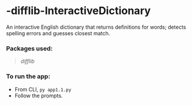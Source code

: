 # -difflib-InteractiveDictionary

An interactive English dictionary that returns definitions for words; detects spelling errors and guesses closest match.

### Packages used:
> *difflib*

### To run the app: 
* From CLI, `py app1.1.py`
* Follow the prompts.
